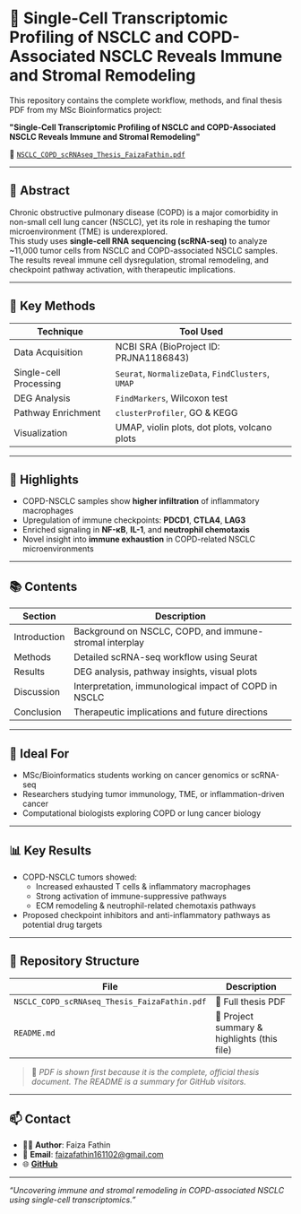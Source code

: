 # 🧬 Single-Cell Transcriptomic Profiling of NSCLC and COPD-Associated NSCLC Reveals Immune and Stromal Remodeling

This repository contains the complete workflow, methods, and final thesis PDF from my MSc Bioinformatics project:

**"Single-Cell Transcriptomic Profiling of NSCLC and COPD-Associated NSCLC Reveals Immune and Stromal Remodeling"**

📄 [`NSCLC_COPD_scRNAseq_Thesis_FaizaFathin.pdf`](./NSCLC_COPD_scRNAseq_Thesis_FaizaFathin.pdf)

---

## 🧪 Abstract

Chronic obstructive pulmonary disease (COPD) is a major comorbidity in non-small cell lung cancer (NSCLC), yet its role in reshaping the tumor microenvironment (TME) is underexplored.  
This study uses **single-cell RNA sequencing (scRNA-seq)** to analyze ~11,000 tumor cells from NSCLC and COPD-associated NSCLC samples. The results reveal immune cell dysregulation, stromal remodeling, and checkpoint pathway activation, with therapeutic implications.

---

## 🔬 Key Methods

| Technique | Tool Used |
|-----------|-----------|
| Data Acquisition | NCBI SRA (BioProject ID: PRJNA1186843) |
| Single-cell Processing | `Seurat`, `NormalizeData`, `FindClusters`, `UMAP` |
| DEG Analysis | `FindMarkers`, Wilcoxon test |
| Pathway Enrichment | `clusterProfiler`, GO & KEGG |
| Visualization | UMAP, violin plots, dot plots, volcano plots |

---

## 🌟 Highlights

- COPD-NSCLC samples show **higher infiltration** of inflammatory macrophages
- Upregulation of immune checkpoints: **PDCD1**, **CTLA4**, **LAG3**
- Enriched signaling in **NF-κB**, **IL-1**, and **neutrophil chemotaxis**
- Novel insight into **immune exhaustion** in COPD-related NSCLC microenvironments

---

## 📚 Contents

| Section | Description |
|---------|-------------|
| Introduction | Background on NSCLC, COPD, and immune-stromal interplay |
| Methods | Detailed scRNA-seq workflow using Seurat |
| Results | DEG analysis, pathway insights, visual plots |
| Discussion | Interpretation, immunological impact of COPD in NSCLC |
| Conclusion | Therapeutic implications and future directions |

---

## 🎯 Ideal For

- MSc/Bioinformatics students working on cancer genomics or scRNA-seq
- Researchers studying tumor immunology, TME, or inflammation-driven cancer
- Computational biologists exploring COPD or lung cancer biology

---

## 📊 Key Results

- COPD-NSCLC tumors showed:
  - Increased exhausted T cells & inflammatory macrophages
  - Strong activation of immune-suppressive pathways
  - ECM remodeling & neutrophil-related chemotaxis pathways
- Proposed checkpoint inhibitors and anti-inflammatory pathways as potential drug targets

---

## 📁 Repository Structure

| File | Description |
|------|-------------|
| `NSCLC_COPD_scRNAseq_Thesis_FaizaFathin.pdf` | 📄 Full thesis PDF |
| `README.md` | 📘 Project summary & highlights (this file) |

> 📝 *PDF is shown first because it is the complete, official thesis document. The README is a summary for GitHub visitors.*

---

## 📫 Contact

- 👩‍💻 **Author**: Faiza Fathin  
- 📧 **Email**: faizafathin161102@gmail.com  
- 🌐 **[GitHub](https://github.com/faizafathin)**

---

_“Uncovering immune and stromal remodeling in COPD-associated NSCLC using single-cell transcriptomics.”_
